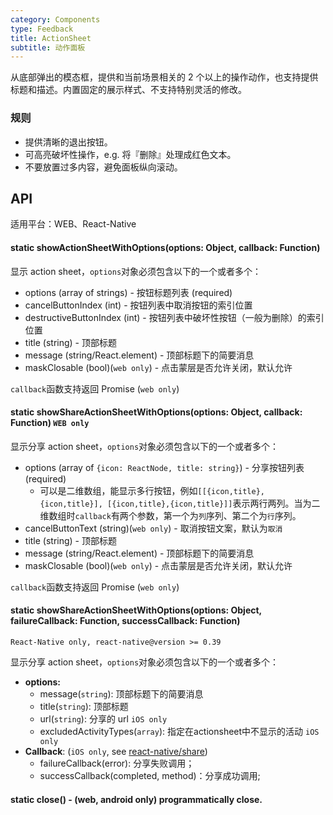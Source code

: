 ```yaml
---
category: Components
type: Feedback
title: ActionSheet
subtitle: 动作面板
---
```


从底部弹出的模态框，提供和当前场景相关的 2 个以上的操作动作，也支持提供标题和描述。内置固定的展示样式、不支持特别灵活的修改。

### 规则

- 提供清晰的退出按钮。
- 可高亮破坏性操作，e.g. 将『删除』处理成红色文本。
- 不要放置过多内容，避免面板纵向滚动。


## API

适用平台：WEB、React-Native

#### static showActionSheetWithOptions(options: Object, callback: Function)

显示 action sheet，`options`对象必须包含以下的一个或者多个：

- options (array of strings) - 按钮标题列表 (required)
- cancelButtonIndex (int) - 按钮列表中取消按钮的索引位置
- destructiveButtonIndex (int) - 按钮列表中破坏性按钮（一般为删除）的索引位置
- title (string) - 顶部标题
- message (string/React.element) - 顶部标题下的简要消息
- maskClosable (bool)(`web only`) - 点击蒙层是否允许关闭，默认允许

`callback`函数支持返回 Promise (`web only`)

#### static showShareActionSheetWithOptions(options: Object, callback: Function) `WEB only`

显示分享 action sheet，`options`对象必须包含以下的一个或者多个：

- options (array of `{icon: ReactNode, title: string}`) - 分享按钮列表 (required)
    - 可以是二维数组，能显示多行按钮，例如`[[{icon,title},{icon,title}], [{icon,title},{icon,title}]]`表示两行两列。当为二维数组时`callback`有两个参数，第一个为`列`序列、第二个为`行`序列。
- cancelButtonText (string)(`web only`) - 取消按钮文案，默认为`取消`
- title (string) - 顶部标题
- message (string/React.element) - 顶部标题下的简要消息
- maskClosable (bool)(`web only`) - 点击蒙层是否允许关闭，默认允许

`callback`函数支持返回 Promise (`web only`)

#### static showShareActionSheetWithOptions(options: Object, failureCallback: Function, successCallback: Function)

`React-Native only, react-native@version >= 0.39`

显示分享 action sheet，`options`对象必须包含以下的一个或者多个：

- **options:**
  - message(`string`): 顶部标题下的简要消息
  - title(`string`): 顶部标题
  - url(`string`): 分享的 url `iOS only`
  - excludedActivityTypes(`array`): 指定在actionsheet中不显示的活动 `iOS only`
- **Callback**: (`iOS only`, see [react-native/share](https://github.com/facebook/react-native/blob/master/Libraries/Share/Share.js#L80))
  - failureCallback(error): 分享失败调用；
  - successCallback(completed, method)：分享成功调用;

#### static close() - (web, android only) programmatically close.
